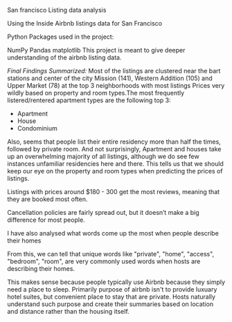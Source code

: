 San francisco Listing data analysis

Using the Inside Airbnb listings data for San Francisco

Python Packages used in the project:

NumPy
Pandas
matplotlib
This project is meant to give deeper understanding of the airbnb listing data.

*Final Findings Summarized:*
Most of the listings are clustered near the bart stations and center of the city
Mission (141), Western Addition (105) and Upper Market (78) at the top 3 neighborhoods with most listings
Prices very wildly based on property and room types.The most frequently listered/rentered apartment types are the following top 3:

- Apartment
- House
- Condominium

Also, seems that people list their entire residency more than half the times, followed by private room. And not surprisingly, Apartment and houses take up an overwhelming majority of all listings, although we do see few instances unfamiliar residencies here and there. This tells us that we should keep our eye on the property and room types when predicting the prices of listings.

Listings with prices around $180 - 300 get the most reviews, meaning that they are booked most often.

Cancellation policies are fairly spread out, but it doesn’t make a big difference for most people.

I have also analysed what words come up the most when people describe their homes

From this, we can tell that unique words like "private", "home", "access", "bedroom", "room",  are very commonly used words when hosts are describing their homes.

This makes sense because people typically use Airbnb because they simply need a place to sleep. Primarily purpose of airbnb isn't to provide luxuary hotel suites, but convenient place to stay that are private. Hosts naturally understand such purpose and create their summaries based on location and distance rather than the housing itself.
